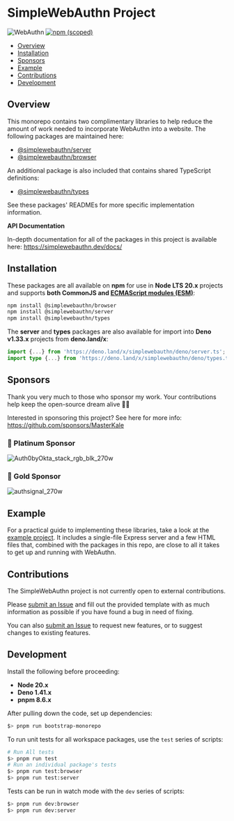 # SimpleWebAuthn Project <!-- omit in toc -->

![WebAuthn](https://img.shields.io/badge/WebAuthn-Simplified-blueviolet?style=for-the-badge&logo=WebAuthn)
[![npm (scoped)](https://img.shields.io/npm/v/@simplewebauthn/server?style=for-the-badge&logo=npm)](https://www.npmjs.com/search?q=simplewebauthn)

- [Overview](#overview)
- [Installation](#installation)
- [Sponsors](#sponsors)
- [Example](#example)
- [Contributions](#contributions)
- [Development](#development)

## Overview

This monorepo contains two complimentary libraries to help reduce the amount of work needed to
incorporate WebAuthn into a website. The following packages are maintained here:

- [@simplewebauthn/server](https://github.com/MasterKale/SimpleWebAuthn/tree/master/packages/server)
- [@simplewebauthn/browser](https://github.com/MasterKale/SimpleWebAuthn/tree/master/packages/browser)

An additional package is also included that contains shared TypeScript definitions:

- [@simplewebauthn/types](https://github.com/MasterKale/SimpleWebAuthn/tree/master/packages/types/)

See these packages' READMEs for more specific implementation information.

**API Documentation**

In-depth documentation for all of the packages in this project is available here:
https://simplewebauthn.dev/docs/

## Installation

These packages are all available on **npm** for use in **Node LTS 20.x** projects and supports
**both CommonJS and [ECMAScript modules (ESM)](https://nodejs.org/api/esm.html#enabling)**:

```sh
npm install @simplewebauthn/browser
npm install @simplewebauthn/server
npm install @simplewebauthn/types
```

The **server** and **types** packages are also available for import into **Deno v1.33.x** projects
from **deno.land/x**:

```ts
import {...} from 'https://deno.land/x/simplewebauthn/deno/server.ts';
import type {...} from 'https://deno.land/x/simplewebauthn/deno/types.ts';
```

## Sponsors

Thank you very much to those who sponsor my work. Your contributions help keep the open-source
dream alive 🙇‍♂️

Interested in sponsoring this project? See here for more info:
https://github.com/sponsors/MasterKale

### 🌟 Platinum Sponsor

![Auth0byOkta_stack_rgb_blk_270w](https://github.com/user-attachments/assets/82bd296f-81c9-455f-b561-29119bd941c3)

### 🏅 Gold Sponsor

![authsignal_270w](https://github.com/user-attachments/assets/475e8759-bb1a-4614-b3f9-b38002b11f34)

## Example

For a practical guide to implementing these libraries, take a look at the
[example project](https://github.com/MasterKale/SimpleWebAuthn/tree/master/example). It includes a
single-file Express server and a few HTML files that, combined with the packages in this repo, are
close to all it takes to get up and running with WebAuthn.

## Contributions

The SimpleWebAuthn project is not currently open to external contributions.

Please [submit an Issue](https://github.com/MasterKale/SimpleWebAuthn/issues/new/choose) and fill
out the provided template with as much information as possible if you have found a bug in need of
fixing.

You can also [submit an Issue](https://github.com/MasterKale/SimpleWebAuthn/issues/new/choose) to
request new features, or to suggest changes to existing features.

## Development

Install the following before proceeding:

- **Node 20.x**
- **Deno 1.41.x**
- **pnpm 8.6.x**

After pulling down the code, set up dependencies:

```sh
$> pnpm run bootstrap-monorepo
```

To run unit tests for all workspace packages, use the `test` series of scripts:

```sh
# Run All tests
$> pnpm run test
# Run an individual package's tests
$> pnpm run test:browser
$> pnpm run test:server
```

Tests can be run in watch mode with the `dev` series of scripts:

```sh
$> pnpm run dev:browser
$> pnpm run dev:server
```
